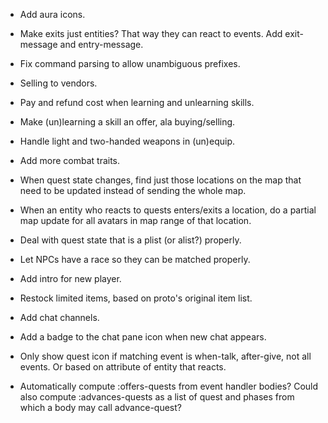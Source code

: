 * Add aura icons.

* Make exits just entities? That way they can react to events. Add exit-message
  and entry-message.

* Fix command parsing to allow unambiguous prefixes.

* Selling to vendors.

* Pay and refund cost when learning and unlearning skills.

* Make (un)learning a skill an offer, ala buying/selling.

* Handle light and two-handed weapons in (un)equip.

* Add more combat traits.

* When quest state changes, find just those locations on the map that need
  to be updated instead of sending the whole map.

* When an entity who reacts to quests enters/exits a location, do a partial map
  update for all avatars in map range of that location.

* Deal with quest state that is a plist (or alist?) properly.

* Let NPCs have a race so they can be matched properly.

* Add intro for new player.

* Restock limited items, based on proto's original item list.

* Add chat channels.

* Add a badge to the chat pane icon when new chat appears.

* Only show quest icon if matching event is when-talk, after-give, not all
  events. Or based on attribute of entity that reacts.

* Automatically compute :offers-quests from event handler bodies? Could also
  compute :advances-quests as a list of quest and phases from which a body may
  call advance-quest?
